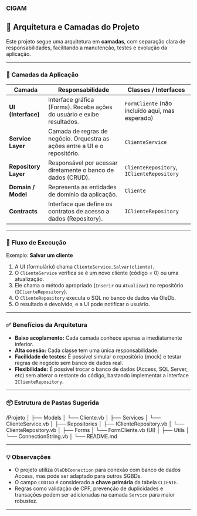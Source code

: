 ### CIGAM
## 🧠 Arquitetura e Camadas do Projeto

Este projeto segue uma arquitetura em **camadas**, com separação clara de responsabilidades, facilitando a manutenção, testes e evolução da aplicação.

---

### 📐 Camadas da Aplicação

| Camada              | Responsabilidade                                                                 | Classes / Interfaces                      |
|---------------------|-----------------------------------------------------------------------------------|--------------------------------------------|
| **UI (Interface)**   | Interface gráfica (Forms). Recebe ações do usuário e exibe resultados.           | `FormCliente` (não incluído aqui, mas esperado) |
| **Service Layer**    | Camada de regras de negócio. Orquestra as ações entre a UI e o repositório.      | `ClienteService`                           |
| **Repository Layer** | Responsável por acessar diretamente o banco de dados (CRUD).                     | `ClienteRepository`, `IClienteRepository`  |
| **Domain / Model**   | Representa as entidades de domínio da aplicação.                                 | `Cliente`                                   |
| **Contracts**        | Interface que define os contratos de acesso a dados (Repository).                | `IClienteRepository`                       |

---

### 🔁 Fluxo de Execução

Exemplo: **Salvar um cliente**

1. A UI (formulário) chama `ClienteService.Salvar(cliente)`.
2. O `ClienteService` verifica se é um novo cliente (código = 0) ou uma atualização.
3. Ele chama o método apropriado (`Inserir` ou `Atualizar`) no repositório (`IClienteRepository`).
4. O `ClienteRepository` executa o SQL no banco de dados via OleDb.
5. O resultado é devolvido, e a UI pode notificar o usuário.

---

### ✅ Benefícios da Arquitetura

- **Baixo acoplamento:** Cada camada conhece apenas a imediatamente inferior.
- **Alta coesão:** Cada classe tem uma única responsabilidade.
- **Facilidade de testes:** É possível simular o repositório (mock) e testar regras de negócio sem banco de dados real.
- **Flexibilidade:** É possível trocar o banco de dados (Access, SQL Server, etc) sem alterar o restante do código, bastando implementar a interface `IClienteRepository`.

---

### 📦 Estrutura de Pastas Sugerida

/Projeto
│
├── Models
│ └── Cliente.vb
│
├── Services
│ └── ClienteService.vb
│
├── Repositories
│ ├── IClienteRepository.vb
│ └── ClienteRepository.vb
│
├── Forms
│ └── FormCliente.vb (UI)
│
├── Utils
│ └── ConnectionString.vb
│
└── README.md

---

### 💡 Observações

- O projeto utiliza `OleDbConnection` para conexão com banco de dados Access, mas pode ser adaptado para outros SGBDs.
- O campo `CODIGO` é considerado a **chave primária** da tabela `CLIENTE`.
- Regras como validação de CPF, prevenção de duplicidades e transações podem ser adicionadas na camada `Service` para maior robustez.

---


